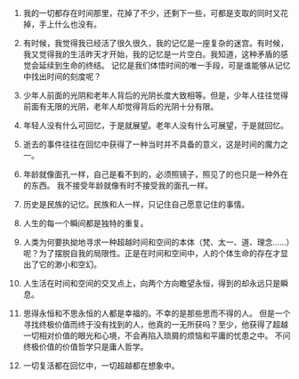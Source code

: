 1. 我的一切都存在时间那里，花掉了不少，还剩下一些，可都是支取的同时又花掉，手上什么也没有。

2. 有时候，我觉得我已经活了很久很久，我的记忆是一座复杂的迷宫。有时候，我又觉得我的生活昨天才开始，我的记忆是一片空白。我知道，这种矛盾的感觉会延续到生命的终结。
   记忆是我们体悟时间的唯一手段，可是谁能够从记忆中找出时间的刻度呢？

3. 少年人前面的光阴和老年人背后的光阴长度大致相等。但是，少年人往往觉得前面有无限的光阴，老年人却觉得背后的光阴十分有限。

4. 年轻人没有什么可回忆，于是就展望。老年人没有什么可展望，于是就回忆。

5. 逝去的事件往往在回忆中获得了一种当时并不具备的意义，这是时间的魔力之一。

6. 年龄就像面孔一样，自己是看不到的，必须照镜子，照见了的也只是一种外在的东西。
   我不接受年龄就像有时不接受我的面孔一样。

7. 历史是民族的记忆。民族和人一样，只记住自己愿意记住的事情。

8. 人生的每一个瞬间都是独特的重复。

9. 人类为何要执拗地寻求一种超越时间和空间的本体（梵、太一、道、理念……）呢？为了摆脱自我的局限性。正是在时间和空间中，人的个体生命的存在才显出了它的渺小和空幻。

10. 人生活在时间和空间的交叉点上，向两个方向瞻望永恒，得到的却永远只是瞬息。

11. 思得永恒和不思永恒的人都是幸福的。不幸的是那些思而不得的人。
    但是一个寻找终极价值而终于没有找到的人，他真的一无所获吗？至少，他获得了超越一切相对价值的眼光和心境，不会再陷入琐屑的烦恼和平庸的忧患之中。
    不问终极价值的价值哲学只是庸人哲学。    

12. 一切复活都在回忆中，一切超越都在想象中。


